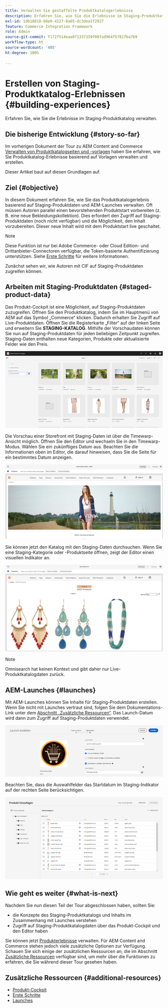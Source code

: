 ```yaml
---
title: Verwalten Sie gestaffelte Produktkatalogerlebnisse
description: Erfahren Sie, wie Sie die Erlebnisse im Staging-Produktkatalog verwalten.
exl-id: 1db18818-b8e0-4127-8a65-dc3dea1f2927
feature: Commerce Integration Framework
role: Admin
source-git-commit: f172f514eaa8f1337359f00fad964f5781fba769
workflow-type: ht
source-wordcount: '485'
ht-degree: 100%

---
```


# Erstellen von Staging-Produktkatalog-Erlebnissen {#building-experiences}

Erfahren Sie, wie Sie die Erlebnisse im Staging-Produktkatalog verwalten.

## Die bisherige Entwicklung {#story-so-far}

Im vorherigen Dokument der Tour zu AEM Content and Commerce [Verwalten von Produktkatalogseiten und -vorlagen](catalog-templates.md) haben Sie erfahren, wie Sie Produktkatalog-Erlebnisse basierend auf Vorlagen verwalten und erstellen.

Dieser Artikel baut auf diesen Grundlagen auf.

## Ziel {#objective}

In diesem Dokument erfahren Sie, wie Sie das Produktkatalogerlebnis basierend auf Staging-Produktdaten und AEM-Launches verwalten. Oft müssen Autoren parallel einen bevorstehenden Produktstart vorbereiten (z. B. eine neue Bekleidungskollektion). Dies erfordert den Zugriff auf Staging-Produktdaten (noch nicht verfügbar) und die Möglichkeit, den Inhalt vorzubereiten. Dieser neue Inhalt wird mit dem Produktstart live geschaltet.

>[!NOTE]
>
>Diese Funktion ist nur bei Adobe Commerce- oder Cloud Edition- und Drittanbieter-Connectoren verfügbar, die Token-basierte Authentifizierung unterstützen. Siehe [Erste Schritte](https://experienceleague.adobe.com/docs/experience-manager-cloud-service/content-and-commerce/storefront/getting-started.html?lang=de) für weitere Informationen.

Zunächst sehen wir, wie Autoren mit CIF auf Staging-Produktdaten zugreifen können.

## Arbeiten mit Staging-Produktdaten {#staged-product-data}

Das Produkt-Cockpit ist eine Möglichkeit, auf Staging-Produktdaten zuzugreifen. Öffnen Sie den Produktkatalog, indem Sie im Hauptmenü von AEM auf das Symbol „Commerce“ klicken. Dadurch erhalten Sie Zugriff auf Live-Produktdaten. Öffnen Sie die Registerkarte „Filter“ auf der linken Seite und erweitern Sie **STAGING-KATALOG**. Mithilfe der Vorschaudaten können Sie nun auf Staging-Produktdaten für jeden beliebigen Zeitpunkt zugreifen. Staging-Daten enthalten neue Kategorien, Produkte oder aktualisierte Felder wie den Preis.

![Staging-Cockpit](assets/staged-cockpit.png)

Die Vorschau einer Storefront mit Staging-Daten ist über die Timewarp-Ansicht möglich. Öffnen Sie den Editor und wechseln Sie in den Timewarp-Modus. Wählen Sie ein zukünftiges Datum aus. Beachten Sie die Informationen oben im Editor, die darauf hinweisen, dass Sie die Seite für ein bestimmtes Datum anzeigen.

![Staging-Timewarp](assets/staged-timewarp.png)

Sie können jetzt den Katalog mit den Staging-Daten durchsuchen. Wenn Sie eine Staging-Kategorie oder -Produktseite öffnen, zeigt der Editor einen visuellen Indikator an.

![Staging-PLP](assets/staged-plp.png)

>[!NOTE]
>
>Omnisearch hat keinen Kontext und gibt daher nur Live-Produktkatalogdaten zurück.

## AEM-Launches {#launches}

Mit AEM-Launches können Sie Inhalte für Staging-Produktdaten erstellen. Wenn Sie nicht mit Launches vertraut sind, folgen Sie dem Dokumentations-Link unter dem [Abschnitt „Zusätzliche Ressourcen“](#additional-resources). Das Launch-Datum wird dann zum Zugriff auf Staging-Produktdaten verwendet.

![Staging-Launch](assets/staged-launch.png)

Beachten Sie, dass die Auswahlfelder das Startdatum im Staging-Indikator auf der rechten Seite berücksichtigen.

![Staging-Auswahl](assets/staged-picker.png)

## Wie geht es weiter {#what-is-next}

Nachdem Sie nun diesen Teil der Tour abgeschlossen haben, sollten Sie:

* die Konzepte des Staging-Produktkatalogs und Inhalts im Zusammenhang mit Launches verstehen
* Zugriff auf Staging-Produktkatalogdaten über das Produkt-Cockpit und den Editor haben

Sie können jetzt [Produkterlebnisse](product-experience-management.md) verwalten. Für AEM Content and Commerce stehen jedoch viele zusätzliche Optionen zur Verfügung. Schauen Sie sich einige der zusätzlichen Ressourcen an, die im Abschnitt [Zusätzliche Ressourcen](#additional-resources) verfügbar sind, um mehr über die Funktionen zu erfahren, die Sie während dieser Tour gesehen haben.

## Zusätzliche Ressourcen {#additional-resources}

* [Produkt-Cockpit](/help/commerce-cloud/authoring/product-cockpit.md)
* [Erste Schritte](/help/commerce-cloud/getting-started.md)
* [Launches](/help/sites-cloud/authoring/launches/overview.md)
